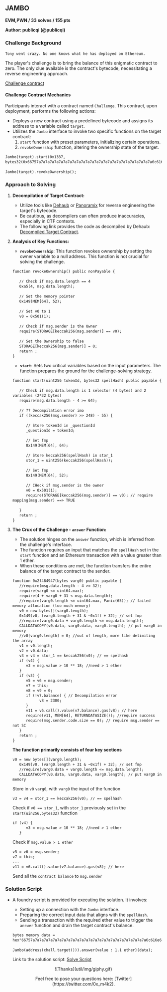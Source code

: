 ## JAMBO
**EVM,PWN / 33 solves / 155 pts**

**Author: publicqi (@publicqi)**

### Challenge Background
```
Tony went crazy. No one knows what he has deployed on Ethereum. 
```
 The player's challenge is to bring the balance of this enigmatic contract to zero. The only clue available is the contract's bytecode, necessitating a reverse engineering approach.

[Challenge contract](util/Jambo/Challenge.sol)

#### Challenge Contract Mechanics
Participants interact with a contract named `Challenge`. This contract, upon deployment, performs the following actions:
- Deploys a new contract using a predefined bytecode and assigns its address to a variable called `target`.
- Utilizes the `Jambo` interface to invoke two specific functions on the target contract:
  1. `start` function with preset parameters, initializing certain operations.
  2. `revokeOwnership` function, altering the ownership state of the target.

```solidity
Jambo(target).start(0x1337, bytes32(0x66757a7a7a7a7a7a7a7a7a7a7a7a7a7a7a7a7a7a7a7a7a7a7a7a7a7a6c616e64));

Jambo(target).revokeOwnership();
```

### Approach to Solving
1. **Decompilation of Target Contract:**
   - Utilize tools like [Dehaub](https://library.dedaub.com/decompile) or [Panoramix](https://github.com/eveem-org/panoramix) for reverse engineering the target's bytecode.
   - Be cautious, as decompilers can often produce inaccuracies, especially in CTF contexts.
   - The following link provides the code as decompiled by Dehaub: [Decompiled Target Contract](util/Jambo/Decompile.sol).

2. **Analysis of Key Functions:**
   - **`revokeOwnership`**: This function revokes ownership by setting the owner variable to a null address. This function is not crucial for solving the challenge.
   ```solidity
   function revokeOwnership() public nonPayable {

      // Check if msg.data.length == 4
      0xa5(4, msg.data.length);

      // Set the memory pointer
      0x149(MEM[64], 52);

      // Set v0 to 1 
      v0 = 0x501(1);

      // Check if msg.sender is the Owner
      require(STORAGE[keccak256(msg.sender)] == v0);

      // Set the Ownership to false
      STORAGE[keccak256(msg.sender)] = 0;
      return ;
   }
   ```
   - **`start`**: Sets two critical variables based on the input parameters. The function prepares the ground for the challenge-solving strategy.
   ```solidity
   function start(uint256 tokenId, bytes32 spellHash) public payable { 

      // Check if msg.data.length is 1 selector (4 bytes) and 2 variables (2*32 bytes)
      require(msg.data.length - 4 >= 64);

      // ?? Decompilation error imo
      if ((keccak256(msg.sender) >> 248) - 55) {

         // Store tokenId in _questionId
         _questionId = tokenId;

         // Set fmp
         0x149(MEM[64], 64);

         // Store keccak256(spellHash) in stor_1
         stor_1 = uint256(keccak256(spellHash));

         // Set fmp
         0x149(MEM[64], 52);

         // CHeck if msg.sender is the owner
         v0 = 0x501(1);
         require(STORAGE[keccak256(msg.sender)] == v0); // require mapping(msg.sender) ==> TRUE
      
      }
      return ;
   }
   ```

3. **The Crux of the Challenge - `answer` Function:**
   - The solution hinges on the `answer` function, which is inferred from the challenge's interface.
   - The function requires an input that matches the `spellHash` set in the `start` function and an Ethereum transaction with a value greater than 1 ether.
   - When these conditions are met, the function transfers the entire balance of the target contract to the sender.
   ```solidity
   function 0x2f484947(bytes varg0) public payable { 
      //require(msg.data.length - 4 >= 32);
      require(varg0 <= uint64.max);
      require(4 + varg0 + 31 < msg.data.length);
      //require(varg0.length <= uint64.max, Panic(65)); // failed memory allocation (too much memory)
      v0 = new bytes[](varg0.length);
      0x149(v0, (varg0.length + 31 & ~0x1f) + 32); // set fmp 
      //require(varg0.data + varg0.length <= msg.data.length);
      CALLDATACOPY(v0.data, varg0.data, varg0.length); // put varg0 in memory 
      //v0[varg0.length] = 0; //out of length, more like delimiting the array 
      v1 = v0.length;
      v2 = v0.data;
      v3 = v4 = stor_1 == keccak256(v0); // == spelhash 
      if (v4) {
         v3 = msg.value > 10 ** 18; //need > 1 ether 
      }
      if (v3) {
         v5 = v6 = msg.sender;
         v7 = this;
         v8 = v9 = 0;
         if (!v7.balance) { // Decompilation error
               v8 = 2300;
         }
         v11 = v6.call().value(v7.balance).gas(v8); // here
         require(v11, MEM[64], RETURNDATASIZE()); //require success
         require(msg.sender.code.size == 0); // require msg.sender == not SC
      }
      return ;
   }
   ```
   
   **The function primarily consists of four key sections**
   ```solidity
   v0 = new bytes[](varg0.length);
      0x149(v0, (varg0.length + 31 & ~0x1f) + 32); // set fmp 
      //require(varg0.data + varg0.length <= msg.data.length);
      CALLDATACOPY(v0.data, varg0.data, varg0.length); // put varg0 in memory 
   ```
   Store in `v0` `varg0`, with `varg0` the input of the function

   ```solidity
   v3 = v4 = stor_1 == keccak256(v0); // == spelhash 
   ```
   Check if `v0 == stor_1`, with `stor_1` previously set in the `start(uin256,bytes32)` function

   ```solidity
   if (v4) {
         v3 = msg.value > 10 ** 18; //need > 1 ether 
      }
   ```
   Check if `msg.value > 1 ether`

   ```solidity
   v5 = v6 = msg.sender;
   v7 = this;
   ...
   v11 = v6.call().value(v7.balance).gas(v8); // here
   ```
   Send all the `contract balance` to `msg.sender`
   

### Solution Script
- A foundry script is provided for executing the solution. It involves:
  - Setting up a connection with the `Jambo` interface.
  - Preparing the correct input data that aligns with the `spellHash`.
  - Sending a transaction with the required ether value to trigger the `answer` function and drain the target contract's balance.

   ```solidity
   bytes memory data = hex"66757a7a7a7a7a7a7a7a7a7a7a7a7a7a7a7a7a7a7a7a7a7a7a7a7a7a6c616e64";
   
   Jambo(address(chall.target())).answer{value : 1.1 ether}(data);
   ```

   Link to the solution script: [Solve Script](util/Jambo/Solve.s.sol)


<p align="center">
![Thanks](util/img/giphy.gif)
</p>

<p align="center">
Feel free to pose your questions here: [Twitter](https://twitter.com/0x_m4k2).
</p>

